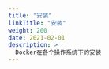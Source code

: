 ```yaml
---
title: "安装"
linkTitle: "安装"
weight: 200
date: 2021-02-01
description: >
  Docker在各个操作系统下的安装
---
```



